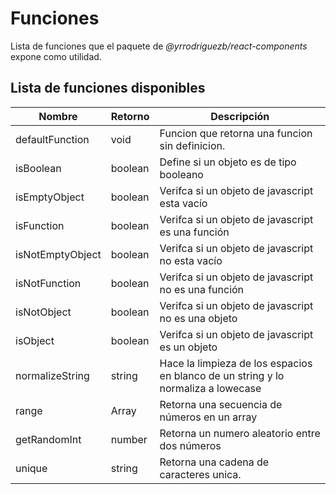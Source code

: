 # Funciones

Lista de funciones que el paquete de *@yrrodriguezb/react-components* expone como utilidad. 

## Lista de funciones disponibles

| Nombre           | Retorno | Descripción                                          |
|------------------|---------|------------------------------------------------------|
| defaultFunction  | void    | Funcion que retorna una funcion sin definicion.      |
| isBoolean        | boolean | Define si un objeto es de tipo booleano              |
| isEmptyObject    | boolean | Verifca si un objeto de javascript esta vacío        |
| isFunction       | boolean | Verifca si un objeto de javascript es una función    |
| isNotEmptyObject | boolean | Verifca si un objeto de javascript no esta vacío     |
| isNotFunction    | boolean | Verifca si un objeto de javascript no es una función |
| isNotObject      | boolean | Verifca si un objeto de javascript no es una objeto  |
| isObject         | boolean | Verifca si un objeto de javascript es un objeto      |
| normalizeString  | string  | Hace la limpieza de los espacios en blanco de un string  y lo normaliza a lowecase |
| range            | Array   | Retorna una secuencia de números en un array         |
| getRandomInt     | number  | Retorna un numero aleatorio entre dos números        | 
| unique           | string  | Retorna una cadena de caracteres unica.              |
